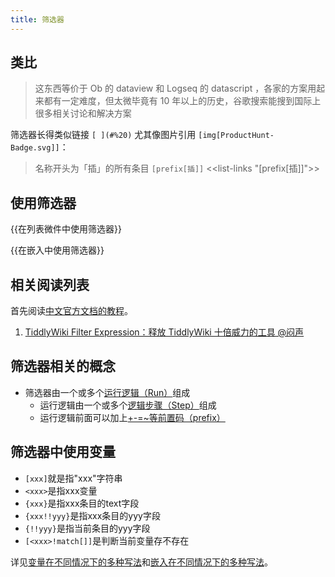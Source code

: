 ```yaml
---
title: 筛选器
---
```


## 类比

> 这东西等价于 Ob 的 dataview 和 Logseq 的 datascript ，各家的方案用起来都有一定难度，但太微毕竟有 10 年以上的历史，谷歌搜索能搜到国际上很多相关讨论和解决方案

筛选器长得类似链接 `[ ](#%20)` 尤其像图片引用 `[img[ProductHunt-Badge.svg]]`：

> 名称开头为「插」的所有条目 `[prefix[插]]` <<list-links "[prefix[插]]">>

## 使用筛选器

{{在列表微件中使用筛选器}}

{{在嵌入中使用筛选器}}

## 相关阅读列表

首先阅读[中文官方文档的教程](https://bramchen.github.io/tw5-docs/zh-Hans/#Filters)。

1. [TiddlyWiki Filter Expression：释放 TiddlyWiki 十倍威力的工具 @闷声](https://zhuanlan.zhihu.com/p/346647657)

## 筛选器相关的概念

* 筛选器由一个或多个[运行逻辑（Run）](https://bramchen.github.io/tw5-docs/zh-Hans/#Filter%20Run)组成
    * 运行逻辑由一个或多个[逻辑步骤（Step）](https://bramchen.github.io/tw5-docs/zh-Hans/#Filter%20Step)组成
    * 运行逻辑前面可以加上[+-=~等前置码（prefix）](https://bramchen.github.io/tw5-docs/zh-Hans/#Filter%20Expression)

## 筛选器中使用变量

* `[xxx]`就是指"xxx"字符串
* `<xxx>`是指xxx变量
* `{xxx}`是指xxx条目的text字段
* `{xxx!!yyy}`是指xxx条目的yyy字段
* `{!!yyy}`是指当前条目的yyy字段
* `[<xxx>!match[]]`是判断当前变量存不存在

详见[变量在不同情况下的多种写法](#%E5%8F%98%E9%87%8F%E5%9C%A8%E4%B8%8D%E5%90%8C%E6%83%85%E5%86%B5%E4%B8%8B%E7%9A%84%E5%A4%9A%E7%A7%8D%E5%86%99%E6%B3%95)和[嵌入在不同情况下的多种写法](#%E5%B5%8C%E5%85%A5%E5%9C%A8%E4%B8%8D%E5%90%8C%E6%83%85%E5%86%B5%E4%B8%8B%E7%9A%84%E5%A4%9A%E7%A7%8D%E5%86%99%E6%B3%95)。
